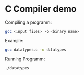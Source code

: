 # C Compiler demo

Compiling a programm:

```bash
gcc <input files> -o <binary name>
```

Example:

```bash
gcc datatypes.c -o datatypes
```

Running Programm:

```
./datatypes
```